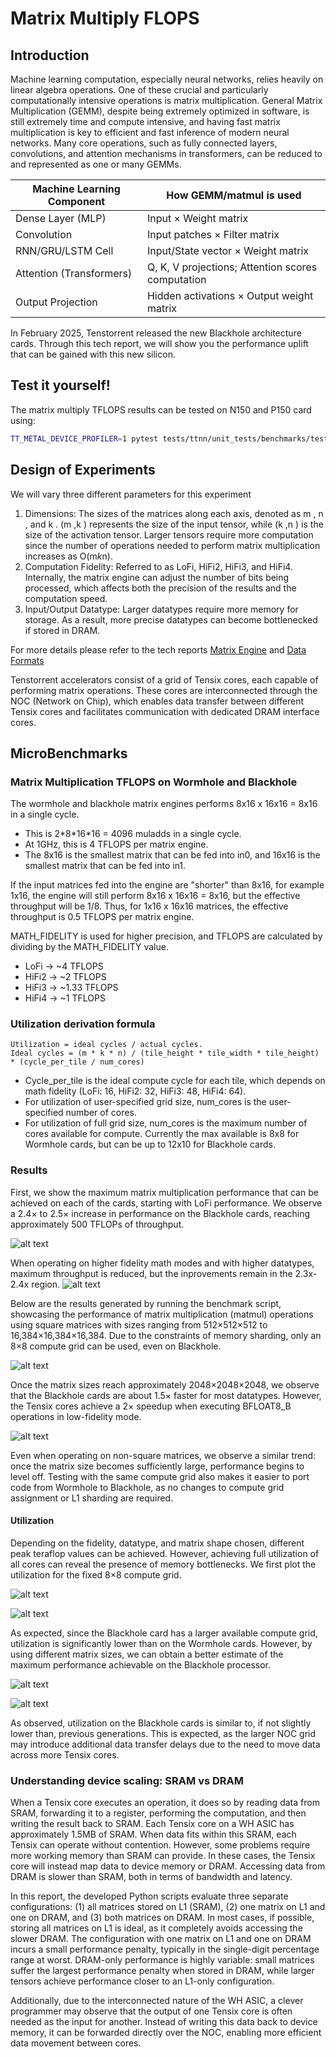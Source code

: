 # Matrix Multiply FLOPS


## Introduction

Machine learning computation, especially neural networks, relies heavily on linear algebra operations. One of these crucial and particularly computationally intensive operations is matrix multiplication. General Matrix Multiplication (GEMM), despite being extremely optimized in software, is still extremely time and compute intensive, and having fast matrix multiplication is key to efficient and fast inference of modern neural networks. Many core operations, such as fully connected layers, convolutions, and attention mechanisms in transformers, can be reduced to and represented as one or many GEMMs.


| Machine Learning Component      | How GEMM/matmul is used                               |
|---------------------------------|------------------------------------------------------|
| Dense Layer (MLP)               | Input × Weight matrix                                |
| Convolution       | Input patches × Filter matrix                        |
| RNN/GRU/LSTM Cell               | Input/State vector × Weight matrix                   |
| Attention (Transformers)        | Q, K, V projections; Attention scores computation    |
| Output Projection               | Hidden activations × Output weight matrix            |


In February 2025, Tenstorrent released the new Blackhole architecture cards. Through this tech report, we will show you the performance uplift that can be gained with this new silicon.


## Test it yourself!

The matrix multiply TFLOPS results can be tested on N150 and P150 card using:

```bash
TT_METAL_DEVICE_PROFILER=1 pytest tests/ttnn/unit_tests/benchmarks/test_benchmark.py::test_matmul_2d_host_perf
```

## Design of Experiments

We will vary three different parameters for this experiment
1. Dimensions: The sizes of the matrices along each axis, denoted as m , n , and k . (m ,k ) represents the size of the input tensor, while (k ,n ) is the size of the activation tensor. Larger tensors require more computation since the number of operations needed to perform matrix multiplication increases as O(m*k*n).
2. Computation Fidelity: Referred to as LoFi, HiFi2, HiFi3, and HiFi4. Internally, the matrix engine can adjust the number of bits being processed, which affects both the precision of the results and the computation speed.
3. Input/Output Datatype: Larger datatypes require more memory for storage. As a result, more precise datatypes can become bottlenecked if stored in DRAM.

For more details please refer to the tech reports [Matrix Engine](../matrix_engine/matrix_engine.md) and [Data Formats](../data_formats/data_formats.md)

Tenstorrent accelerators consist of a grid of Tensix cores, each capable of performing matrix operations. These cores are interconnected through the NOC (Network on Chip), which enables data transfer between different Tensix cores and facilitates communication with dedicated DRAM interface cores.



## MicroBenchmarks

### Matrix Multiplication TFLOPS on Wormhole and Blackhole

The wormhole and blackhole matrix engines performs 8x16 x 16x16 = 8x16 in a single cycle.
- This is 2*8\*16\*16 = 4096 muladds in a single cycle.
- At 1GHz, this is 4 TFLOPS per matrix engine.
- The 8x16 is the smallest matrix that can be fed into in0, and 16x16 is the smallest matrix that can be fed into in1.

If the input matrices fed into the engine are "shorter" than 8x16, for example 1x16, the engine will still perform 8x16 x 16x16 = 8x16, but the effective throughput will be 1/8.
Thus, for 1x16 x 16x16 matrices, the effective throughput is 0.5 TFLOPS per matrix engine.

MATH_FIDELITY is used for higher precision, and TFLOPS are calculated by dividing by the MATH_FIDELITY value.
- LoFi ->  ~4 TFLOPS
- HiFi2 -> ~2 TFLOPS
- HiFi3 -> ~1.33 TFLOPS
- HiFi4 -> ~1 TFLOPS


### Utilization derivation formula

```
Utilization = ideal cycles / actual cycles.
Ideal cycles = (m * k * n) / (tile_height * tile_width * tile_height) * (cycle_per_tile / num_cores)
```
- Cycle_per_tile is the ideal compute cycle for each tile, which depends on math fidelity (LoFi: 16, HiFi2: 32, HiFi3: 48, HiFi4: 64).
- For utilization of user-specified grid size, num_cores is the user-specified number of cores.
- For utilization of full grid size, num_cores is the maximum number of cores available for compute. Currently the max available is 8x8 for Wormhole cards, but can be up to 12x10 for Blackhole cards.

### Results

First, we show the maximum matrix multiplication performance that can be achieved on each of the cards, starting with LoFi performance. We observe a 2.4× to 2.5× increase in performance on the Blackhole cards, reaching approximately 500 TFLOPs of throughput.

![alt text](images/ScatterLoFi.png "Title")


When operating on higher fidelity math modes and with higher datatypes, maximum throughput is reduced, but the inprovements remain in the 2.3x-2.4x region.
![alt text](images/ScatterHiFi.png "Title")

Below are the results generated by running the benchmark script, showcasing the performance of matrix multiplication (matmul) operations using square matrices with sizes ranging from 512×512×512 to 16,384×16,384×16,384. Due to the constraints of memory sharding, only an 8×8 compute grid can be used, even on Blackhole.

![alt text](images/BarPerformanceSquare.png "Title")

Once the matrix sizes reach approximately 2048×2048×2048, we observe that the Blackhole cards are about 1.5× faster for most datatypes. However, the Tensix cores achieve a 2× speedup when executing BFLOAT8_B operations in low-fidelity mode.


![alt text](images/BarPerformanceAll.png "Title")

Even when operating on non-square matrices, we observe a similar trend: once the matrix size becomes sufficiently large, performance begins to level off. Testing with the same compute grid also makes it easier to port code from Wormhole to Blackhole, as no changes to compute grid assignment or L1 sharding are required.



#### Utilization

Depending on the fidelity, datatype, and matrix shape chosen, different peak teraflop values can be achieved. However, achieving full utilization of all cores can reveal the presence of memory bottlenecks. We first plot the utilization for the fixed 8×8 compute grid.


![alt text](images/utilization_by_matrix_size_and_type_square.png "Title")

![alt text](images/utilization_by_matrix_size_and_type.png "Title")

As expected, since the Blackhole card has a larger available compute grid, utilization is significantly lower than on the Wormhole cards. However, by using different matrix sizes, we can obtain a better estimate of the maximum performance achievable on the Blackhole processor.

![alt text](images/12x10utilizationLoFi.png "Title")

![alt text](images/12x10utilizationHiFi.png "Title")

As observed, utilization on the Blackhole cards is similar to, if not slightly lower than, previous generations. This is expected, as the larger NOC grid may introduce additional data transfer delays due to the need to move data across more Tensix cores.



### Understanding device scaling: SRAM vs DRAM

When a Tensix core executes an operation, it does so by reading data from SRAM, forwarding it to a register, performing the computation, and then writing the result back to SRAM. Each Tensix core on a WH ASIC has approximately 1.5MB of SRAM. When data fits within this SRAM, each Tensix can operate without contention. However, some problems require more working memory than SRAM can provide. In these cases, the Tensix core will instead map data to device memory or DRAM. Accessing data from DRAM is slower than SRAM, both in terms of bandwidth and latency.

In this report, the developed Python scripts evaluate three separate configurations: (1) all matrices stored on L1 (SRAM), (2) one matrix on L1 and one on DRAM, and (3) both matrices on DRAM. In most cases, if possible, storing all matrices on L1 is ideal, as it completely avoids accessing the slower DRAM. The configuration with one matrix on L1 and one on DRAM incurs a small performance penalty, typically in the single-digit percentage range at worst. DRAM-only performance is highly variable: small matrices suffer the largest performance penalty when stored in DRAM, while larger tensors achieve performance closer to an L1-only configuration.

Additionally, due to the interconnected nature of the WH ASIC, a clever programmer may observe that the output of one Tensix core is often needed as the input for another. Instead of writing this data back to device memory, it can be forwarded directly over the NOC, enabling more efficient data movement between cores.
